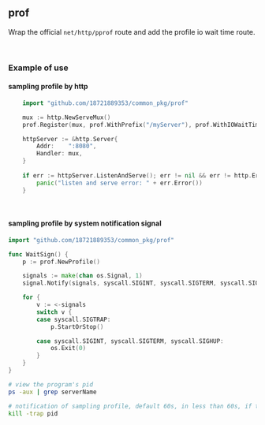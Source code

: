 ## prof

Wrap the official `net/http/pprof` route and add the profile io wait time route.

<br>

### Example of use

#### sampling profile by http

```go
    import "github.com/18721889353/common_pkg/prof"

	mux := http.NewServeMux()
    prof.Register(mux, prof.WithPrefix("/myServer"), prof.WithIOWaitTime())

	httpServer := &http.Server{
		Addr:    ":8080",
		Handler: mux,
	}
	
    if err := httpServer.ListenAndServe(); err != nil && err != http.ErrServerClosed {
        panic("listen and serve error: " + err.Error())
    }
```

<br>

#### sampling profile by system notification signal

```go
import "github.com/18721889353/common_pkg/prof"

func WaitSign() {
	p := prof.NewProfile()

	signals := make(chan os.Signal, 1)
	signal.Notify(signals, syscall.SIGINT, syscall.SIGTERM, syscall.SIGHUP, syscall.SIGTRAP)

	for {
		v := <-signals
		switch v {
		case syscall.SIGTRAP:
			p.StartOrStop()

		case syscall.SIGINT, syscall.SIGTERM, syscall.SIGHUP:
			os.Exit(0)
		}
	}
}
```

```bash
# view the program's pid
ps -aux | grep serverName

# notification of sampling profile, default 60s, in less than 60s, if the second execution will actively stop sampling profile
kill -trap pid
```
